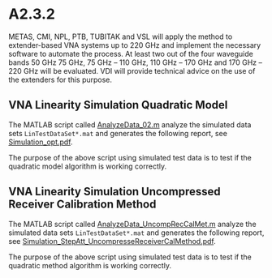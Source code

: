 # A2.3.2

METAS, CMI, NPL, PTB, TUBITAK and VSL will apply the method to extender-based VNA systems up to 220 GHz and implement the necessary software to automate the process. At least two out of the four waveguide bands 50 GHz   75 GHz, 75 GHz – 110 GHz, 110 GHz – 170 GHz and 170 GHz – 220 GHz will be evaluated. VDI will provide technical advice on the use of the extenders for this purpose.

## VNA Linearity Simulation Quadratic Model

The MATLAB script called [AnalyzeData_02.m](VNA_Linearity_Simulation_Quadratic_Model/AnalyzeData_02.m) analyze the simulated data sets `LinTestDataSet*.mat` and generates the following report, see [Simulation_opt.pdf](VNA_Linearity_Simulation_Quadratic_Model/Simulation_opt.pdf).

The purpose of the above script using simulated test data is to test if the quadratic model algorithm is working correctly.

## VNA Linearity Simulation Uncompressed Receiver Calibration Method

The MATLAB script called [AnalyzeData_UncompRecCalMet.m](VNA_Linearity_Simulation_Uncompressed_Receiver_Calibration_Method/AnalyzeData_UncompRecCalMet.m) analyze the simulated data sets `LinTestDataSet*.mat` and generates the following report, see [Simulation_StepAtt_UncompresseReceiverCalMethod.pdf](VNA_Linearity_Simulation_Uncompressed_Receiver_Calibration_Method/Simulation_StepAtt_UncompresseReceiverCalMethod.pdf).

The purpose of the above script using simulated test data is to test if the quadratic method algorithm is working correctly.